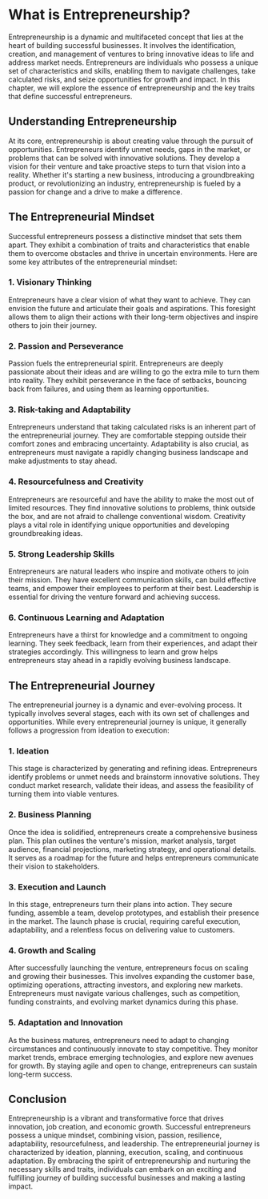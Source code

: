 What is Entrepreneurship?
==================================

Entrepreneurship is a dynamic and multifaceted concept that lies at the heart of building successful businesses. It involves the identification, creation, and management of ventures to bring innovative ideas to life and address market needs. Entrepreneurs are individuals who possess a unique set of characteristics and skills, enabling them to navigate challenges, take calculated risks, and seize opportunities for growth and impact. In this chapter, we will explore the essence of entrepreneurship and the key traits that define successful entrepreneurs.

Understanding Entrepreneurship
------------------------------

At its core, entrepreneurship is about creating value through the pursuit of opportunities. Entrepreneurs identify unmet needs, gaps in the market, or problems that can be solved with innovative solutions. They develop a vision for their venture and take proactive steps to turn that vision into a reality. Whether it's starting a new business, introducing a groundbreaking product, or revolutionizing an industry, entrepreneurship is fueled by a passion for change and a drive to make a difference.

The Entrepreneurial Mindset
---------------------------

Successful entrepreneurs possess a distinctive mindset that sets them apart. They exhibit a combination of traits and characteristics that enable them to overcome obstacles and thrive in uncertain environments. Here are some key attributes of the entrepreneurial mindset:

### **1. Visionary Thinking**

Entrepreneurs have a clear vision of what they want to achieve. They can envision the future and articulate their goals and aspirations. This foresight allows them to align their actions with their long-term objectives and inspire others to join their journey.

### **2. Passion and Perseverance**

Passion fuels the entrepreneurial spirit. Entrepreneurs are deeply passionate about their ideas and are willing to go the extra mile to turn them into reality. They exhibit perseverance in the face of setbacks, bouncing back from failures, and using them as learning opportunities.

### **3. Risk-taking and Adaptability**

Entrepreneurs understand that taking calculated risks is an inherent part of the entrepreneurial journey. They are comfortable stepping outside their comfort zones and embracing uncertainty. Adaptability is also crucial, as entrepreneurs must navigate a rapidly changing business landscape and make adjustments to stay ahead.

### **4. Resourcefulness and Creativity**

Entrepreneurs are resourceful and have the ability to make the most out of limited resources. They find innovative solutions to problems, think outside the box, and are not afraid to challenge conventional wisdom. Creativity plays a vital role in identifying unique opportunities and developing groundbreaking ideas.

### **5. Strong Leadership Skills**

Entrepreneurs are natural leaders who inspire and motivate others to join their mission. They have excellent communication skills, can build effective teams, and empower their employees to perform at their best. Leadership is essential for driving the venture forward and achieving success.

### **6. Continuous Learning and Adaptation**

Entrepreneurs have a thirst for knowledge and a commitment to ongoing learning. They seek feedback, learn from their experiences, and adapt their strategies accordingly. This willingness to learn and grow helps entrepreneurs stay ahead in a rapidly evolving business landscape.

The Entrepreneurial Journey
---------------------------

The entrepreneurial journey is a dynamic and ever-evolving process. It typically involves several stages, each with its own set of challenges and opportunities. While every entrepreneurial journey is unique, it generally follows a progression from ideation to execution:

### **1. Ideation**

This stage is characterized by generating and refining ideas. Entrepreneurs identify problems or unmet needs and brainstorm innovative solutions. They conduct market research, validate their ideas, and assess the feasibility of turning them into viable ventures.

### **2. Business Planning**

Once the idea is solidified, entrepreneurs create a comprehensive business plan. This plan outlines the venture's mission, market analysis, target audience, financial projections, marketing strategy, and operational details. It serves as a roadmap for the future and helps entrepreneurs communicate their vision to stakeholders.

### **3. Execution and Launch**

In this stage, entrepreneurs turn their plans into action. They secure funding, assemble a team, develop prototypes, and establish their presence in the market. The launch phase is crucial, requiring careful execution, adaptability, and a relentless focus on delivering value to customers.

### **4. Growth and Scaling**

After successfully launching the venture, entrepreneurs focus on scaling and growing their businesses. This involves expanding the customer base, optimizing operations, attracting investors, and exploring new markets. Entrepreneurs must navigate various challenges, such as competition, funding constraints, and evolving market dynamics during this phase.

### **5. Adaptation and Innovation**

As the business matures, entrepreneurs need to adapt to changing circumstances and continuously innovate to stay competitive. They monitor market trends, embrace emerging technologies, and explore new avenues for growth. By staying agile and open to change, entrepreneurs can sustain long-term success.

Conclusion
----------

Entrepreneurship is a vibrant and transformative force that drives innovation, job creation, and economic growth. Successful entrepreneurs possess a unique mindset, combining vision, passion, resilience, adaptability, resourcefulness, and leadership. The entrepreneurial journey is characterized by ideation, planning, execution, scaling, and continuous adaptation. By embracing the spirit of entrepreneurship and nurturing the necessary skills and traits, individuals can embark on an exciting and fulfilling journey of building successful businesses and making a lasting impact.
